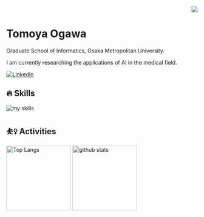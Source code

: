 <!-- 1. GitHub usernameを変更 -->
<div align="right">
  <img src="https://komarev.com/ghpvc/?username=tmyOgw5" />
</div>


# Tomoya Ogawa
Graduate School of Informatics, Osaka Metropolitan University.

I am currently researching the applications of AI in the medical field.

[![LinkedIn](https://img.shields.io/badge/LinkedIn-0077B5?style=flat-square&logo=linkedin&logoColor=white)](https://www.linkedin.com/in/tomoyaogawa/)


<!-- 3. 好きな技術スタックに変更 -->
<!-- ライトモート：theme=light, ダークモート：theme=dark -->
<!-- アイコンの選択肢一覧：https://arc.net/l/quote/zizyykfh -->
## 🔥 Skills
<img alt="my skills" src="https://skillicons.dev/icons?theme=dark&perline=10&i=html,css,js,ts,react,next,python,tensorflow,pytorch,flask,fastapi,go,docker,aws,azure" />
<br>


<!-- 4. GitHub usernameを変更, 2箇所 -->
<!-- ライトモート：theme=light, ダークモート：theme=vue-dark  -->
## ⛹️‍♀️ Activities
<div align="left"> 
  <img alt="Top Langs" height="170px" src="https://github-readme-stats.vercel.app/api?username=tmyOgw5&theme=jolly&layout=compact" />
  <img alt="github stats" height="170px" src="https://github-readme-stats.vercel.app/api/top-langs/?username=tmyOgw5&theme=jolly&layout=compact" />
</div>


<!--
This repository is a ✨ _special_ ✨ repository because its `README.md` (this file) appears on your GitHub profile.

Here are some ideas to get you started:

- 🔭 I’m currently working on ...
- 🌱 I’m currently learning ...
- 👯 I’m looking to collaborate on ...
- 🤔 I’m looking for help with ...
- 💬 Ask me about ...
- 📫 How to reach me: ...
- 😄 Pronouns: ...
- ⚡ Fun fact: ...
-->

